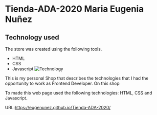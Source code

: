 # Tienda-ADA-2020 Maria Eugenia Nuñez

## Technology used
The store was created using the following tools.

  - HTML
  - CSS
  - Javascript 
  ![Technology](https://user-images.githubusercontent.com/30186107/29488525-f55a69d0-84da-11e7-8a39-5476f663b5eb.png)


This is my personal Shop that describes the technologies that I had the opportunity to work as Frontend Developer. On this shop

To made this web page used the following technologies: HTML, CSS and Javascript.

URL:https://eugenunez.github.io/Tienda-ADA-2020/

